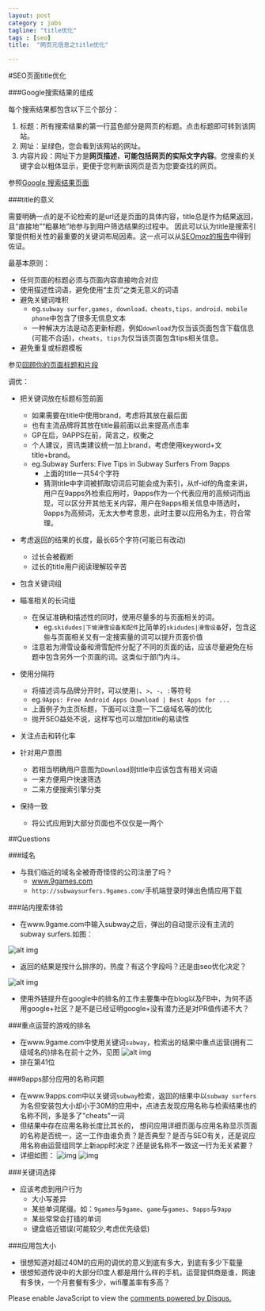 ```yaml
---
layout: post
category : jobs
tagline: "title优化"
tags : [seo]
title:  "网页元信息之title优化"

---
```



#SEO页面title优化


###Google搜索结果的组成
 
每个搜索结果都包含以下三个部分：

1. 标题：所有搜索结果的第一行蓝色部分是网页的标题。点击标题即可转到该网站。
2. 网址：呈绿色，您会看到该网站的网址。
3. 内容片段：网址下方是**网页描述**，**可能包括网页的实际文字内容**。您搜索的关键字会以粗体显示，更便于您判断该网页是否为您要查找的网页。

参照[Google 搜索结果页面](https://support.google.com/websearch/answer/35891?hl=zh-Hans "https://support.google.com/websearch/answer/35891?hl=zh-Hans")


###title的意义

需要明确一点的是不论检索的是url还是页面的具体内容，title总是作为结果返回，且“直接地”“粗暴地”地参与到用户筛选结果的过程中。
因此可以认为title是搜索引擎提供相关性的最重要的关键词布局因素。这一点可以从[SEOmoz的报告](https://moz.com/search-ranking-factors "https://moz.com/search-ranking-factors")中得到佐证。

最基本原则：

- 任何页面的标题必须与页面内容直接吻合对应
- 使用描述性词语，避免使用“主页”之类无意义的词语
- 避免关键词堆积
	- eg.`subway surfer,games, download，cheats,tips，android，mobile phone`中包含了很多无信息文本
	- 一种解决方法是动态更新标题，例如`download`为仅当该页面包含下载信息(可能不合适)，`cheats, tips`为仅当该页面包含tips相关信息。
- 避免重复或标题模板

参见[回顾你的页面标题和片段](https://support.google.com/webmasters/answer/35624?hl=en "https://support.google.com/webmasters/answer/35624?hl=en")

调优：

- 把关键词放在标题标签前面
	- 如果需要在title中使用brand，考虑将其放在最后面
	- 也有主流品牌将其放在title最前面以此来提高点击率
	- GP在后，9APPS在前，简言之，权衡之
	- 个人建议，资讯类建议统一加上brand，考虑使用keyword+文title+brand。
	- eg.Subway Surfers: Five Tips in Subway Surfers From 9apps
		- 上面的title一共54个字符
		- 猜测title中字词被抓取切词后可能会成为索引，从tf-idf的角度来讲，用户在9apps外检索应用时，9apps作为一个代表应用的高频词而出现，可以区分开其他无关内容，用户在9apps相关信息中筛选时，9apps为高频词，无太大参考意思，此时主要以应用名为主，符合常理。


- 考虑返回的结果的长度，最长65个字符(可能已有改动)
	- 过长会被截断
	- 过长的title用户阅读理解较辛苦


- 包含关键词组


- 瞄准相关的长词组

	- 在保证准确和描述性的同时，使用尽量多的与页面相关的词。
		- eg.`skidudes|下坡滑雪设备和配件`比简单的`skidudes|滑雪设备`好，包含这些与页面相关又有一定搜索量的词可以提升页面价值
	- 注意若为滑雪设备和滑雪配件分配了不同的页面的话，应该尽量避免在标题中包含另外一个页面的词。这类似于部门内斗。
	
- 使用分隔符
	- 将描述词与品牌分开时，可以使用`|`、`>`、`-`、`:`等符号
	- eg.`9Apps: Free Android Apps Download | Best Apps for ...`
	- 上面例子为主页标题，下面可以注意一下二级域名等的优化
	- 抛开SEO益处不说，这样写也可以增加title的易读性


- 关注点击和转化率


- 针对用户意图
	- 若相当明确用户意图为`Download`则title中应该包含有相关词语
	- 一来方便用户快速筛选
	- 二来方便搜索引擎分类


- 保持一致
	- 将公式应用到大部分页面也不仅仅是一两个


##Questions

###域名
- 与我们临近的域名全被奇奇怪怪的公司注册了吗？
	- www.9games.com
	- `http://subwaysurfers.9games.com/`手机端登录时弹出色情应用下载

###站内搜索体验

- 在www.9game.com中输入subway之后，弹出的自动提示没有主流的subway surfers.如图：

![alt img](http://7xkqbu.com1.z0.glb.clouddn.com/20150807000422.jpg)

- 返回的结果是按什么排序的，热度？有这个字段吗？还是由seo优化决定？


 ![alt img](http://7xkqbu.com1.z0.glb.clouddn.com/20150807001236.jpg)

- 使用外链提升在google中的排名的工作主要集中在blog以及FB中，为何不适用google+社区？是不是已经证明google+没有潜力还是对PR值传递不大？

###重点运营的游戏的排名

- 在www.9game.com中使用关键词`subway`，检索出的结果中重点运营(拥有二级域名的)排名在前十之外，见图
 ![alt img](http://7xkqbu.com1.z0.glb.clouddn.com/20150807005956.jpg)
- 排在第41位

###9apps部分应用的名称问题
- 在www.9apps.com中以关键词`subway`检索，返回的结果中以`subway surfers`为名但安装包大小却小于30M的应用中，点进去发现应用名称与检索结果也的名称不同，多是多了"cheats"一词
- 但结果中存在应用名称长度比其长的，	想问应用详细页面与应用名称显示页面的名称是否统一，这一工作由谁负责？是否典型？是否与SEO有关，还是说应用名称由运营组同学上新app时决定？还是说名称不一致这一行为无关紧要？
- 详细如图：
	![img](http://7xkqbu.com1.z0.glb.clouddn.com/20150807011430.jpg)
	![img](http://7xkqbu.com1.z0.glb.clouddn.com/20150807011506.jpg)

###关键词选择

- 应该考虑到用户行为
	- 大小写差异
	- 某些单词尾缀。如：`9games`与`9game`、`game`与`games`、`9apps`与`9app`
	- 某些常常会打错的单词
	- 键盘临近错误(可能较少,考虑优先级低)

###应用包大小

- 很想知道对超过40M的应用的调优的意义到底有多大，到底有多少下载量
- 很想知道传说中的大部分印度人都是用什么样的手机，运营提供商是谁，网速有多快，一个月套餐有多少，wifi覆盖率有多高？

<div id="disqus_thread"></div>
<script type="text/javascript">
    /* * * CONFIGURATION VARIABLES * * */
    var disqus_shortname = 'liwanweigithubio';
    
    /* * * DON'T EDIT BELOW THIS LINE * * */
    (function() {
        var dsq = document.createElement('script'); dsq.type = 'text/javascript'; dsq.async = true;
        dsq.src = '//' + disqus_shortname + '.disqus.com/embed.js';
        (document.getElementsByTagName('head')[0] || document.getElementsByTagName('body')[0]).appendChild(dsq);
    })();
</script>
<noscript>Please enable JavaScript to view the <a href="https://disqus.com/?ref_noscript" rel="nofollow">comments powered by Disqus.</a></noscript>